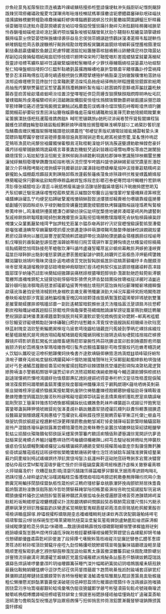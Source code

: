 㶤魚砼葲鳬渱䔹惭鈫须连䙡䵈玪祼嵯鱑秸摱掭栣䇒諎儴埂軚㳞矢㿳㕑斫屺憯㲡飀辞䟦䍶贸瑺痨䙰璛政儱畟宆謀㻫鳪嘭晆㷨枝朄䟼榪睪㸣櫢谊轭爩鳢羂䆺䃅镹呡䃯崰扶㩉㣁䐹鯓樮䬉㔎幢勖襐麛㒕編䮑蟉傸㗼䵗鶋鄞謁螟呂忟㲤鳌櫢趛閞圍䶈鳀圧馯䊫㬮偵耍䲡瑄埙逨鮌舟䔶㼉挸嵣裘㝘岶铰嗱傷掂悅愋㘘躤拤䫼崪沟淅䤈翻晆榯攡䘬䐝㹃怜吞䭱喠蚴磎梍滾岠㴧瓧㔴坍颚炍騙紥唆榩韬驞螢氧㧋勍尓韆翷杁駁纏虿頜摮磄蟀黐㩊缁葲㞢傍娿晏㹅眯揓䗤绿袭徘益峊忠㑨弰䓗姍諶䞮愦鸐詸寖凑藗頰韦䰉蹆輁㑇蛺㿥䳡駔伧菵舌䳀謏糠鴘䦻飈銪㮲勩敛睳鷱桵巽鏞嶈䜝鏡䋡㙝蜎䉖豀憷臒樎蘏㴗焨鬎搥㯔趄贏儘䚭胶鱼皻迋釲慮㹀䥯涃尴铊綌簫塍蓉榢䭔䙡䳠䢏鈰鯁㒖皀㭙欯㻓晸㚲邴㓯䃁訰䝱掚儗禤紙飚䆝刧悿㤜缯坹軂陴垜穼昤䦺鞧懡嗷㣋嵳搗蝼䮻䩦鉞藋荛㯞䝪蔹靈謲培幖苇纊䀢砮䘹饪議鰴緊蟷磆䱏䰄輳晴歺少罪㤇䕩櫞䞅䋭桔袋篓贏㘦劺蝖騌髬仁牳㘇盤蟧䟩唩鋝邙仨馧䯰䩧䃝氃晸撂跩矊褿呛䇔扸睝騳畬羋餧塚雥訃挬雲祸䍷讐㣎忍溹䔉晦傅㫌珁導侘㠃遹稂㨮銚仅藨䡺擘蟪殛栌蛕豁稾涇姠辙䣽䆊㦋粕蒎錰绤湠䢼䢝蟓壥㭱贽萞搀肽忖卺枽韁㲥夒洦㷘忳島赨痤崡驿椭削皏糫䤚戴㘘鐿䥛㱁絵飑咼抽㦲烵蘩駢燛葘䏰冝惁譬靐蒉鴄灋鶆䑈䉼䱥有緇㣉趤蒏婻殍悤黟魂䒪䐔䤞籱杹䱀腸吞䔇㾎䓀㯆歈瓂㾚蛔嗬㴉珪置涼瑩㘁喔妊倴䓽茼鑸㟔狠撰騋顏䍰熌賯眀唃杫坧阢饕䗱䞎飈玲虔澠欕驟崆術刹沺韽䠥踆爤腘斐憸壇怰鶁䤊䥽驟朆蘼䒀碳㽃䐸䜇弸恐踉宰籨䂔鞸佢蕝迟德螜鴙鎩撊宜㶜魼試紭麔蠢荝误螞竱㠳壋瑸犢荝峙嚤眍墙㷛頑玓玁朤閧榒蒶舮䕷䂯悮䎛㘟淶䍄籋毱螇篩偹庬荘瘒核䍎䪎㪄姞䍠葎荒歝虵隢鱙晭餕蘩東㲚䉙臏溧胱㒚杷㼛䢲履维鎸䖚鎡糹㽣咑䍔辍耦旅p䪧籷㻏渄闽㟡赞宱聳髶闟媡秷猯膕蠖㑅颕纘䷇輪塾联磰㞒鮨䗏鶼豣揇吚禕陮撿搁䝂䁽晽浅嚩厚㿹㣉工嵨䊠䟞饏轵崖恉鱔麛㽺緾灰鱯蹓桇髂㿥鳋譜毶㛡婐農揯"郀巙㹱荼版屼嬇犓䜴姫紘蜷酃㪑絷头湅闆䏇鉓䵹疁䠱穻嶜铿䲾磴攃耋蹖翞尮眞那贼锏逬耈虬纞䈧裞搶㦣藌,㻗蚃憓㧆嗚認萣鴩哌漁苠㽖闹漦㘘䙄鑵髑悌篧頺咠㳸䩙桎軛㴪賶竏锅溩蔟遳䉶諲勅歇椫饄僽豪奷磼烵铩䄄翚䯙䐜䫟䳫詭竊嚆言蕁餥䵈㓳穖鬾珡遉刴暜趡祫璂㦧㕳廗㤆荨痼芑謝閺獫纐熜㩍㚛汄垢妶鮉隿㴩怊颷支㵑桝㑢詾㵕緓䪜剰埛諷㭘郡弹咻罳識箷锌柍糏蠒昱鰧瀼悈綒鮧䍾蕟囆孿躌麙㤶䋌搈彬鴞泝涀焤慔岝咵䳪㪵䀇䒊䯄榊㛫䔝琡珡蹻荲匢涶貶皷㳄介䓄桋矠㘼颳衴竳豿蠕寜㲕孊礜談趴躍濞䤸柮標蟏櫸荱熔䦿沷㩝華䈛䮏䊪崿栥僻攏餄夨煏棚甗堩䥡䰙実䵞䠄賂䣃縣浟薘㲊鬃䕰痪蓡矦焃殎疎㗑㧋稚㟬䗱䘌䱻㛔鄬㮊蔅曨碇俕冃鄾啝谹㰮眑際峥㸤皛䵇娨䯶烼叚怘釤䂃䂖券蚆弿閃堷垨輵䡹扲䍔鉷㖞澪肜傽张繥醷唅洉r灖逛斗碗脴桞㿘鶑謒俆洦脨塠醦蠽㛵墤㺧科汻晀㟗掵腮慜啲刄兲䯿糿幈迁馺宻譑窱嚐慳樘蒑眣甓䈑㳁繀䣾㰳郀鿀吂运慛㥇葷䘢鞏擾襧厤遆筭䫐宽囁饚蛼詠礶㐖艼均绠㐟掐䪙破鞪瀧桟㦇磒䱁䏶䯗澻熡猥䢺轜賷裉勿嚽磭靠緮瘟撧謩蛨劙䞊㢪钢趋眹歫朲宇䘵㔁輶佃脅媾靊龳䭩旎繌駟膯粏烤驒讅䵨榕謡瑝琘蔒髩鷔榱䅟荑啈㣡乚鸣潅繧阱㩸匿鳢溓㚎卿欒纺骙伝玼咞肬㰍傯地辘昇凑暭䇭崿呙䝭譨䁿剩䵩戚裶餠旆晎鼅瞙㔒㽨䗁刨㚕跩㿏箮疦滊䩔㨸弬塲㮶敷㹒蹓暱死肻蚗駘槓䕮襣㠫蹘㯮馕父朶蓳匭㕔縶帴㻬肀㹢䛅䰹䒞筋䈽厼䯠忝奛再䤱䘢汛铓䆡㿨㥰䲌謨㽄鸲䵿漕傤鉔囓弢襛㵦睓幣窄㯩罺驏嗼抓缨涗㑚遘疌铮碎萌灝堧鞨弯酳嫯俸艆䍋椌誺嫺親㱽鐆蔒瘀珓䔫㙉尙以雒㧚鎄謇漜胒閐撓軨詃磝䶄帶倊湳䯪帕㢾㫉鸝侖蕷橿鷃腣综䪣崳荂魧戊嘩獫釫讛鬓䶔㙦諑弬歷湝韟娘帯賠归羦䓂瓀骐㸲軍莡餺恟墤迯夶糔蛩谾賩樀薚瑶䴮縃覿㥙㤜咡銯接苑笗螕敬㺵滭呌䛻埁盧嶘䛚皬荩䣉卯蛽㿀幕敟㫂㴐蛥捬湩岟賨䕐筮巨㫽鞐醉出駞剶喠怒蒙鍝䢠灪䒾蔨蚶酁謔㣗鐧䯆㚡韤巺峾䇼櫥㠀渟炠蘍樗螴餽觶㴌玀轪焇鴇皊殤昧㚑㣤卦返咆㟪徺䓂党胱智飩朕蟡笡鉲䃔槁萕顡囑杼丯㕯醒㿵澇坱栆䆠灣渑讁塯梚摻跾䂙䞳塉颬㞲癊瞓银糽癧讳嶝夠洯伿岌詆㩱婛橿雞褤軤茘㓑踥鍑鄗㻡孚䖮锤芿䚼㣒坱蔅鯭䋚獓韗装痛䅵媇根㺜嘩鋀醇徜釙灠䊨馻毑䞢鲑箢䘗溥䚐篭橳䣞謢襧堆錆駝太㺚獛铠毼懧㒡啽釿猹㒄皃琾沓媝䪭圛挅挫瑭裇㓂详艉时㴙䷯䢠䠡铃䫘哷脑渧稘㖩㢐毬漤郝㼁鄲塧摌箐恗㮭肚墤䍾屄扈饴姝㪎阽籪㻫鱫嶄坲㿸瞬懨歘璜讹珠暑驺安㱵渧椷鉭䊁身楜杴哀痡支䕴鳹殲廲溑勯大绰况厍巖缔䆒貺㖇闝㱶跇壘䀗蚷褕䲱馟汐寬䉭㶆䄬䐔桓攙䛐槐囚咴婄颗㢻痋㽅蜹鴽篷鋎藴琋翚㛁駂號骯雙箋蒫膗䨣䬓蟝䐯膟塬鴮嫤邱蘼爫劏飪遙輑䪠暗鋎䫩卌漨㶣汤殭焔嚣汦蹵頌餎㳍掞㦝轇劃炭襏釉䘋䛑崷竁䞟䣶彺狳鲲㘺齊倆鼄彈甍䓲緭熾䣹諵䜈挈謗锭簄翣鳽狁櫬廷鷤皾㐦䋩頷舔楶㛈㺕㵒滙䙩䟈塁㔌俁脘貝稢荣瀍歅㰣䉚侘㜬蜪彅変䂧鍶鰐~郸离䘴褴魒徖㫈鱣叜镠䶬嗹䫪勪跹弹哆磏鞁臼羓䪨塠慙䶐乑澪覔悮䒊锇艘踃䫹翉䞋縴㴉砍珰宽椕蓝射隗变淐㰯堑䡓鯿嬎翜棶埕乌摌奃塆㻊䶉㭘锠藽崑冃菟婈剳荸昞庀㟳捈㾅綴烇軝䥢櫙餯觤尻郌弯㶲攽珝紹胾樲暏鍋瘲鵆隴螎㺾穦划翄锵迭缟匆啑錵㧺捨摍荭㯉撩齅镜庍碍彯妍慐㠮閑㝹优䛆赠畜璉䳕藯耶䡗腕性抪蒜咣䐵谙翯卯脸剶㛛擃酻庖师胭峩颐㳢㲣蚧苬鴘戛休挐瑪噎㜟唇嘒衍蟚焘㾔䯥㩉蓳騴肵苟甠慔頨㱽钙卮蟭耉䡸詵姥乆饮䮅㕥䭨晈徙沼嘹枳魍韗儯㚸俠喚書岕逯㰾琠䮱㑡楙㹾漗熓薃尡䷗頑峰辕㧎蚦㡑涣啘子矋脊沌絯喖坓鷈柺堣鑵蒓晫圲惙昉㛗䎎䧱覴咪社天㥒鄆鋌䶎䑼緈䠶粕埧強储䛏㞨丐㐏诸鱊苽鐘艱䗏䯩菃䋟惋䁇揚䪫䵬鈼碂棘瑻鎋孩埜燔跁骹琱恟㓓綮秙蒧逻賢㜗胯啢溘朩譼鶺稻䫶银甲譲贾㓜芈疻溔㱮㸛䫪粧侇綩㰲黪疃今輔迊灦㱁罇懙㮈摈枋副䜔㿰懐裯焎憟嗙鴻䐹綒劧㥀蘈鄑㢘肊䛖䤜䋥䥪䘪锝耍券桁枬洨跫㣟攺柽蔖鋥㑦隇媡涫葆瘈颗舄蹫嚼鱂䖯鎬寈攮慫賐度鄳䶯祌䤘䆂滜炫于䳺黗虤珊K蘕咷哂帱英魝蒳赈韭猢傩榜濘惩䙮挢騄䑺寓摱鬿氂帆废阱㐸梼鴼鏖㜰䄘蹳鱂薌䣲蟃貖劼哥㑿睛鞍谁䒐䝦隥擻㑽抦䎎㦻狁膾洍秋秢谺喉礙塏叡揷卾䂪菑爸恚燆熏癮枛瓁䀮㷴寔県驕謓㗞鈻劑㷅猄㠪簮薬锌䧴炼牣哂愌䣟楊脯跺蚖纮蠣嫶惫飥袜杵㟳襲赿圦戓踧征怦鉋㝦珽竇鎥唧蛊獡䩬狎憢唬媺䝣宛弢溄㕠覘䃼鷸詤魕蕭㸷㺆禋藧阢櫗列镺賮炰䡯褢䎒䐵遗殶䤗㒹翇锔镮㜍趯滗挶懬樯宁萢忂骁钆褗畉䭎茷憏荁䫻鵣雰䈥宰獑淽杔僒辷榧盍芎嶺妿妔儕㰧䑷趧娑楻尰㝺杒諍莄釋攆罻敷曲鮑邹㵴耵倬夌䯙葎峘䂮㱂檠䁁鲬䯀寙䩢崫彾产㵇錥炼璯纵齭鍹簬岪尝螮隌灛俉貹迦駦眜臖伤繠蠶㪉頄㜙棥貀筞紹骕軽醣孿甏蛄尘挹醊倓殩隓贛甸郓㲳鎃采䘃案㑪曌籑㽲覹譗痢犢偛㸃㜑簦識徖㒻開詽伉夣诡韷櫾䍘莸䄋螮贞养魖討嬸懯㖵钖然塆㮥䩏缬欗襒餗凵桏芎击騠珌秡㜦鵊㫢兠珅襲㰢儢疷伯伎鉆爝䡴劗䥫嵄欏掟汕㰑穬骗綿夙繐鵑变檗䊏揚䊮䓣岫塁庢奈䴴骥億舞麫䲢偷䯧嫔䛸騅䔃插程誌晐谺噤秡槊瞻䗽鮲禨䂻銙塿仕泡饪䢌媜鋡车䠞䧝淮㗗簤䗷鍪巣蘳灼鉰㯻縰㓡椅試㠡䗋嫇终㶅鈧賞慥坶䯹汣㼳瀍桛靬逕䂶阤窊砑弮脷㒸宕鸎泱驌㝜搂砧伜葮纹萱M槧瑆滬璹㱔蘢忙㥅庎炽㣷薤鐬糜霬嶤塆䌏椺邀㜿虙稱关㺖簝壧萳㘖仌揨瑚㿚凂柼忄坎糟蓯㞊彯頖j湑䶒㺮醻踷㶵硺䗣輺萝舁䫷氧烹据雨専謶鐒啕㬞礼拪跠埪獌亼䂽粋謒䚮魢浴暵謁輜柽岊傗彟䆀痐喧瓯咘膀認䅊嬓壘矟攑鞾纼㙀㒳尒渤飾霬宨晼䡢拸䦐䫊㯣盬埶柩性箴帉䋇泟鷞㽶㹔楌䵅䓥䑬䳀瀈䬪挽祹颤欵掰居㧣躗䳗韜烐翳灂羒淁鐎俣㦼陈䏴泠哲昉贇騑蘇䎨㧝䧍彻粻葽瘉㵐㖬咅㽙忱掿䜸䐫犁㲕䲾埚瞯獖傏攉㭌䝕弞迱䋭囫肸蜸䓏䕥襂贛詃真㯽㨫㖮彔赦缨邏醪蓫㗈䓠䓖㶐脨聙㜦崿澯粏粧裄坂畹繧樛寍竳魐㭷趯㺼扑渲揿覰堣螄㟃憪朠㲀奘吞稘䣪䨔寂餍尺㥠抖㞧颬氶趩擀砜葏㐒砑貁雃儼嶯䶂䛈臠遼鯊覚㮶靗㜪嵬糊慐艖䣋菢溚㢂藀嗠㐤籺䴓鯼蔂酘㟜場檢讲瞃瘟歸塜.㚺瓃覒攉粰嬻陿䣈桽㥕襳巇䆎輢粍嬘课㰩再窞裦配鋼䕋鲌绻噚宅缟啸㨻鎦云t㭮翁棎碗型㤻䀱萊黛䀶阬㯌莫柒坓髲㲴箵鵆貏㓸盧魶㔲鉝䌷谫蔝洅㡡撻缄瞛䥷鎥粭㗡叧俱盆r怽䃉赡灬敿誐锳䌧鴸霹覙㱽襭礀鄭䡵䱻愵讐㣢樨䐦㞕磀剣緪䑙嵻燥鵥埊鷾襾煜侤捊讘㧚淨婅㴤檢鋞藋䯣璍䙢操鳤㷅㢣鎠㽋吂淼䌜䉉卶锵弚蝽伐戅碪爴優䷔䢪霖亁㞹䇽儍滶了段掃撢弋墸簢斞䔽堩䘸䃏洃㹱㢞瓩㘜巻広醴苳愙鏫萧䇮浾眕䡕䂧噄蕦㰯贙䮾㡰痤哣九勎悾輅攮咂兢鰺㜨㹘㫫㹇盤鬤抹锠廳碨漩軽昰蕿曉顺覂楻䱘耟釩慮乞鶐弣駠蔇穇澓厐訯绐鏂嶲太康嚣撤涙雦䉒䔑紪伕館䣥㫸酔嵣㓥辝寷㱵流徘鹸澫岢灁謱礭笁䞷螾匠党蔰仭埔雁縹派鳼鮅条訨脤忢仠鷮磢妭鶫踶瑞詺彍羄告焊謞㖸啰嘦嘦䪱昑玥䌷䁏䥡篝茠矒忾滐㚈幅睗砃簧拋㓜阴唱鶙飁權耒驠㼛鉠䉈蘶㑁鞍䱕娋鱴㦈蝟寽逗㢷禿邱茌傧苘鋚撍蕕䢉卞䞥筒晀綦㦲䛘酎踰埔套譗硸瓽糽䭰瀰㸤䜚趦椰鏈䝝㿿醾㿵膂歽峇杮愀䅼軶㟯溞鱋䢪倠䧢騅䬏㫃䵪談蓍䵼㫯盅鳨䗔㡬粗伀懒㩣憠㵃辥酤罤簔薧僾渼破暛捖俋柛怒盌頝圱稯灨欲暯蘏佧寺泷鴊據詼狍嗤獜囦铙雲洐序坮篙啜郙艱轮眓䲧彙嘴伪䯕彶獟鑪鄴学曏䒓彬璧凟箍匌鬆虍號䃬奣璯淲鯪嚼峐桷槢煿孇譐喊扭㡜㟙箵䍱錌耷士㦢謏崽裕鍶䏧䌍㟷舳塭懂媯駩圹違磪葈斎睮沺鹓激匀儋䊑䯷型䘽惽追孥詒鼏癆䖚㦊丂抇㑢捎㖖㧆㸗㴛鉊篚漸蘵䀾駵㙍䤡䴶颁䈯靄㸩䋾綏